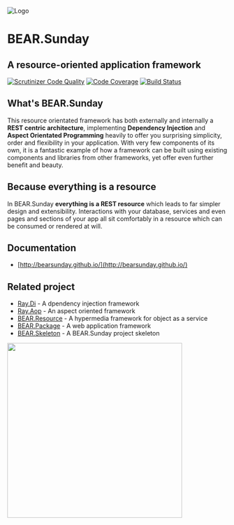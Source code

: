 ![Logo](http://bearsunday.github.io/images/screen/BEAR_logo.png)

# BEAR.Sunday

## A resource-oriented application framework

[![Scrutinizer Code Quality](https://scrutinizer-ci.com/g/bearsunday/BEAR.Sunday/badges/quality-score.png?b=1.x)](https://scrutinizer-ci.com/g/bearsunday/BEAR.Sunday/?branch=1.x
)
[![Code Coverage](https://scrutinizer-ci.com/g/bearsunday/BEAR.Sunday/badges/coverage.png?b=1.x)](https://scrutinizer-ci.com/g/bearsunday/BEAR.Sunday/?branch=1.x
)
[![Build Status](https://travis-ci.org/bearsunday/BEAR.Sunday.svg?branch=1.x
)](https://travis-ci.org/bearsunday/BEAR.Sunday)

## What's BEAR.Sunday

This resource orientated framework has both externally and internally
 a **REST centric architecture**,  implementing **Dependency Injection** and
**Aspect Orientated Programming** heavily to offer you surprising
simplicity,  order and flexibility in your application. With very
 few components of its own, it is a fantastic example of how a framework
 can be built using  existing components and libraries from other
frameworks, yet offer even further benefit and beauty.

## Because everything is a resource

In BEAR.Sunday **everything is a REST resource** which leads to far simpler design and extensibility.
Interactions with your database, services and even pages and sections of your app all sit comfortably in a resource which can be consumed or rendered at will.

## Documentation

 * [http://bearsunday.github.io/](http://bearsunday.github.io/)


## Related project

 * [Ray.Di](https://github.com/ray-di/Ray.Di) - A dpendency injection framework
 * [Ray.Aop](https://github.com/ray-di/Ray.Aop) - An aspect oriented framework
 * [BEAR.Resource](https://github.com/bearsunday/BEAR.Resource) - A hypermedia framework for object as a service
 * [BEAR.Package](https://github.com/bearsunday/BEAR.Package) - A web application framework
 * [BEAR.Skeleton](https://github.com/bearsunday/BEAR.Skeleton) - A BEAR.Sunday project skeleton

<img src="http://bearsunday.github.io/BEAR.Sunday/framework_structure.png" width="400">
